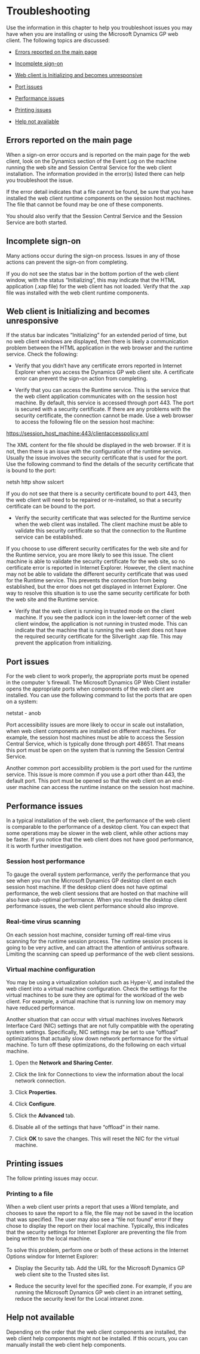 <span id="_Toc498953354" class="anchor"></span>

# Troubleshooting

Use the information in this chapter to help you troubleshoot issues you may have when you are installing or using the Microsoft Dynamics GP web client. The following topics are discussed:

-   [Errors reported on the main page](#errors-reported-on-the-main-page)  

-   [Incomplete sign-on](#incomplete-sign-on)  

-   [Web client is Initializing and becomes unresponsive](#web-client-is-initializing-and-becomes-unresponsive)  

-   [Port issues](#port-issues)  

-   [Performance issues](#performance-issues)  

-   [Printing issues](#printing-issues)  

-   [Help not available](#help-not-available)  

## Errors reported on the main page

When a sign-on error occurs and is reported on the main page for the web client, look on the Dynamics section of the Event Log on the machine running the web site and Session Central Service for the web client installation. The information provided in the error(s) listed there can help you troubleshoot the issue.

If the error detail indicates that a file cannot be found, be sure that you have installed the web client runtime components on the session host machines. The file that cannot be found may be one of these components.

You should also verify that the Session Central Service and the Session Service are both started.

## Incomplete sign-on

Many actions occur during the sign-on process. Issues in any of those actions can prevent the sign-on from completing.

If you do not see the status bar in the bottom portion of the web client window, with the status “Initializing”, this may indicate that the HTML application (.xap file) for the web client has not loaded. Verify that the .xap file was installed with the web client runtime components.

## Web client is Initializing and becomes unresponsive

If the status bar indicates “Initializing” for an extended period of time, but no web client windows are displayed, then there is likely a communication problem between the HTML application in the web browser and the runtime service. Check the following:

-   Verify that you didn’t have any certificate errors reported in Internet Explorer when you access the Dynamics GP web client site. A certificate error can prevent the sign-on action from completing.

-   Verify that you can access the Runtime service. This is the service that the web client application communicates with on the session host machine. By default, this service is accessed through port 443. The port is secured with a security certificate. If there are any problems with the security certificate, the connection cannot be made. Use a web browser to access the following file on the session host machine:

<https://session_host_machine:443/clientaccesspolicy.xml>

The XML content for the file should be displayed in the web browser. If it is not, then there is an issue with the configuration of the runtime service. Usually the issue involves the security certificate that is used for the port. Use the following command to find the details of the security certificate that is bound to the port:

netsh http show sslcert

If you do not see that there is a security certificate bound to port 443, then the web client will need to be repaired or re-installed, so that a security certificate can be bound to the port.

-   Verify the security certificate that was selected for the Runtime service when the web client was installed. The client machine must be able to validate this security certificate so that the connection to the Runtime service can be established.

If you choose to use different security certificates for the web site and for the Runtime service, you are more likely to see this issue. The client machine is able to validate the security certificate for the web site, so no certificate error is reported in Internet Explorer. However, the client machine may not be able to validate the different security certificate that was used for the Runtime service. This prevents the connection from being established, but the error does not get displayed in Internet Explorer. One way to resolve this situation is to use the same security certificate for both the web site and the Runtime service.

-   Verify that the web client is running in trusted mode on the client machine. If you see the padlock icon in the lower-left corner of the web client window, the application is not running in trusted mode. This can indicate that the machine that is running the web client does not have the required security certificate for the Silverlight .xap file. This may prevent the application from initializing.

## Port issues

For the web client to work properly, the appropriate ports must be opened in the computer ’s firewall. The Microsoft Dynamics GP Web Client installer opens the appropriate ports when components of the web client are installed. You can use the following command to list the ports that are open on a system:

netstat - anob

Port accessibility issues are more likely to occur in scale out installation, when web client components are installed on different machines. For example, the session host machines must be able to access the Session Central Service, which is typically done through port 48651. That means this port must be open on the system that is running the Session Central Service.

Another common port accessibility problem is the port used for the runtime service. This issue is more common if you use a port other than 443, the default port. This port must be opened so that the web client on an end-user machine can access the runtime instance on the session host machine.

## Performance issues

In a typical installation of the web client, the performance of the web client is comparable to the performance of a desktop client. You can expect that some operations may be slower in the web client, while other actions may be faster. If you notice that the web client does not have good performance, it is worth further investigation.

### Session host performance

To gauge the overall system performance, verify the performance that you see when you run the Microsoft Dynamics GP desktop client on each session host machine. If the desktop client does not have optimal performance, the web client sessions that are hosted on that machine will also have sub-optimal performance. When you resolve the desktop client performance issues, the web client performance should also improve.

### Real-time virus scanning

On each session host machine, consider turning off real-time virus scanning for the runtime session process. The runtime session process is going to be very active, and can attract the attention of antivirus software. Limiting the scanning can speed up performance of the web client sessions.

### Virtual machine configuration

You may be using a virtualization solution such as Hyper-V, and installed the web client into a virtual machine configuration. Check the settings for the virtual machines to be sure they are optimal for the workload of the web client. For example, a virtual machine that is running low on memory may have reduced performance.

Another situation that can occur with virtual machines involves Network Interface Card (NIC) settings that are not fully compatible with the operating system settings. Specifically, NIC settings may be set to use “offload” optimizations that actually slow down network performance for the virtual machine. To turn off these optimizations, do the following on each virtual machine.

1. Open the **Network and Sharing Center**.

2. Click the link for Connections to view the information about the local network connection.

3. Click **Properties**.

4. Click **Configure**.

5. Click the **Advanced** tab.

6. Disable all of the settings that have “offload” in their name.

7. Click **OK** to save the changes. This will reset the NIC for the virtual machine.

## Printing issues

The follow printing issues may occur.

### Printing to a file

When a web client user prints a report that uses a Word template, and chooses to save the report to a file, the file may not be saved in the location that was specified. The user may also see a “file not found” error if they chose to display the report on their local machine. Typically, this indicates that the security settings for Internet Explorer are preventing the file from being written to the local machine.

To solve this problem, perform one or both of these actions in the Internet Options window for Internet Explorer:

-   Display the Security tab. Add the URL for the Microsoft Dynamics GP web client site to the Trusted sites list.

-   Reduce the security level for the specified zone. For example, if you are running the Microsoft Dynamics GP web client in an intranet setting, reduce the security level for the Local intranet zone.

## Help not available

Depending on the order that the web client components are installed, the web client help components might not be installed. If this occurs, you can manually install the web client help components.
